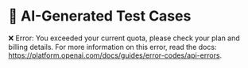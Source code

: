 # 🧪 AI-Generated Test Cases

❌ Error: You exceeded your current quota, please check your plan and billing details. For more information on this error, read the docs: https://platform.openai.com/docs/guides/error-codes/api-errors.
